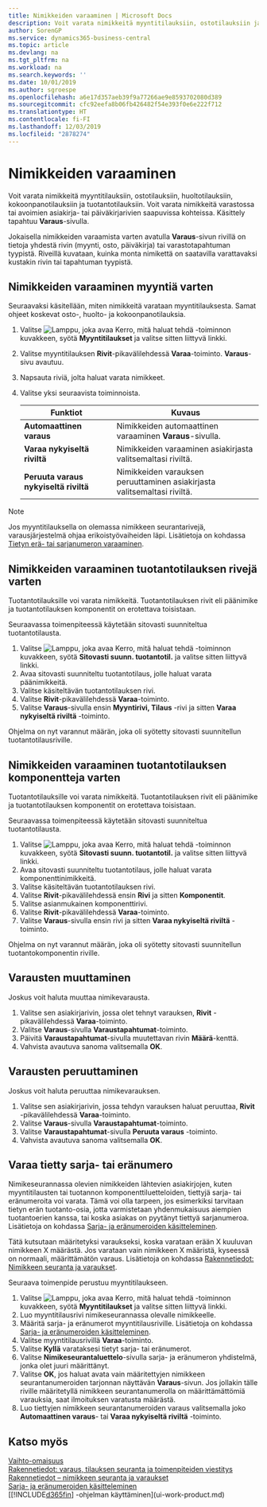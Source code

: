 ```yaml
---
title: Nimikkeiden varaaminen | Microsoft Docs
description: Voit varata nimikkeitä myyntitilauksiin, ostotilauksiin ja tuotantotilauksiin. Voit varata nimikkeitä varastossa tai avoimien asiakirjarivien saapuvissa kohteissa.
author: SorenGP
ms.service: dynamics365-business-central
ms.topic: article
ms.devlang: na
ms.tgt_pltfrm: na
ms.workload: na
ms.search.keywords: ''
ms.date: 10/01/2019
ms.author: sgroespe
ms.openlocfilehash: a6e17d357aeb39f9a77266ae9e8593702080d389
ms.sourcegitcommit: cfc92eefa8b06fb426482f54e393f0e6e222f712
ms.translationtype: HT
ms.contentlocale: fi-FI
ms.lasthandoff: 12/03/2019
ms.locfileid: "2878274"
---
```

# <a name="reserve-items"></a>Nimikkeiden varaaminen
Voit varata nimikkeitä myyntitilauksiin, ostotilauksiin, huoltotilauksiin, kokoonpanotilauksiin ja tuotantotilauksiin. Voit varata nimikkeitä varastossa tai avoimien asiakirja- tai päiväkirjarivien saapuvissa kohteissa. Käsittely tapahtuu **Varaus**-sivulla.

Jokaisella nimikkeiden varaamista varten avatulla **Varaus**-sivun rivillä on tietoja yhdestä rivin (myynti, osto, päiväkirja) tai varastotapahtuman tyypistä. Riveillä kuvataan, kuinka monta nimikettä on saatavilla varattavaksi kustakin rivin tai tapahtuman tyypistä.

## <a name="to-reserve-items-for-sales"></a>Nimikkeiden varaaminen myyntiä varten
Seuraavaksi käsitellään, miten nimikkeitä varataan myyntitilauksesta. Samat ohjeet koskevat osto-, huolto- ja kokoonpanotilauksia.  
1.  Valitse ![Lamppu, joka avaa Kerro, mitä haluat tehdä -toiminnon](media/ui-search/search_small.png "Kerro, mitä haluat tehdä") kuvakkeen, syötä **Myyntitilaukset** ja valitse sitten liittyvä linkki.  
2.  Valitse myyntitilauksen **Rivit**-pikavälilehdessä **Varaa**-toiminto. **Varaus**-sivu avautuu.  
3. Napsauta riviä, jolta haluat varata nimikkeet.  
4. Valitse yksi seuraavista toiminnoista.  

    |**Funktiot**|**Kuvaus**|
    |------------------|---------------------|  
    |**Automaattinen varaus**|Nimikkeiden automaattinen varaaminen **Varaus**-sivulla.|  
    |**Varaa nykyiseltä riviltä**|Nimikkeiden varaaminen asiakirjasta valitsemaltasi riviltä.|  
    |**Peruuta varaus nykyiseltä riviltä**|Nimikkeiden varauksen peruuttaminen asiakirjasta valitsemaltasi riviltä.|

> [!NOTE]  
>  Jos myyntitilauksella on olemassa nimikkeen seurantarivejä, varausjärjestelmä ohjaa erikoistyövaiheiden läpi. Lisätietoja on kohdassa [Tietyn erä- tai sarjanumeron varaaminen](inventory-how-to-reserve-items.md#to-reserve-a-specific-serial-or-lot-number).  

## <a name="to-reserve-an-item-for-a-production-order-line"></a>Nimikkeiden varaaminen tuotantotilauksen rivejä varten  
Tuotantotilauksille voi varata nimikkeitä. Tuotantotilauksen rivit eli päänimike ja tuotantotilauksen komponentit on erotettava toisistaan.

Seuraavassa toimenpiteessä käytetään sitovasti suunniteltua tuotantotilausta.   
1. Valitse ![Lamppu, joka avaa Kerro, mitä haluat tehdä -toiminnon](media/ui-search/search_small.png "Kerro, mitä haluat tehdä") kuvakkeen, syötä **Sitovasti suunn. tuotantotil.** ja valitse sitten liittyvä linkki.  
2. Avaa sitovasti suunniteltu tuotantotilaus, jolle haluat varata päänimikkeitä.  
3. Valitse käsiteltävän tuotantotilauksen rivi.  
4. Valitse **Rivit**-pikavälilehdessä **Varaa**-toiminto.
5. Valitse **Varaus**-sivulla ensin **Myyntirivi, Tilaus** -rivi ja sitten **Varaa nykyiseltä riviltä** -toiminto.  

Ohjelma on nyt varannut määrän, joka oli syötetty sitovasti suunnitellun tuotantotilausriville.

## <a name="to-reserve-items-for-production-order-components"></a>Nimikkeiden varaaminen tuotantotilauksen komponentteja varten  
Tuotantotilauksille voi varata nimikkeitä. Tuotantotilauksen rivit eli päänimike ja tuotantotilauksen komponentit on erotettava toisistaan.

Seuraavassa toimenpiteessä käytetään sitovasti suunniteltua tuotantotilausta.    
1. Valitse ![Lamppu, joka avaa Kerro, mitä haluat tehdä -toiminnon](media/ui-search/search_small.png "Kerro, mitä haluat tehdä") kuvakkeen, syötä **Sitovasti suunn. tuotantotil.** ja valitse sitten liittyvä linkki.  
2. Avaa sitovasti suunniteltu tuotantotilaus, jolle haluat varata komponenttinimikkeitä.  
3. Valitse käsiteltävän tuotantotilauksen rivi.  
4. Valitse **Rivit**-pikavälilehdessä ensin **Rivi** ja sitten **Komponentit**.  
5. Valitse asianmukainen komponenttirivi.  
6. Valitse **Rivit**-pikavälilehdessä **Varaa**-toiminto.  
7. Valitse **Varaus**-sivulla ensin rivi ja sitten **Varaa nykyiseltä riviltä** -toiminto.  

Ohjelma on nyt varannut määrän, joka oli syötetty sitovasti suunnitellun tuotantokomponentin riville.

## <a name="to-change-a-reservation"></a>Varausten muuttaminen  
Joskus voit haluta muuttaa nimikevarausta.   
1. Valitse sen asiakirjarivin, jossa olet tehnyt varauksen, **Rivit** -pikavälilehdessä **Varaa**-toiminto.  
2. Valitse **Varaus**-sivulla **Varaustapahtumat**-toiminto.
3. Päivitä **Varaustapahtumat**-sivulla muutettavan rivin **Määrä**-kenttä.
4. Vahvista avautuva sanoma valitsemalla **OK**.

## <a name="to-cancel-a-reservation"></a>Varausten peruuttaminen  
Joskus voit haluta peruuttaa nimikevarauksen.   
1. Valitse sen asiakirjarivin, jossa tehdyn varauksen haluat peruuttaa, **Rivit** -pikavälilehdessä **Varaa**-toiminto.  
2. Valitse **Varaus**-sivulla **Varaustapahtumat**-toiminto.  
3.  Valitse **Varaustapahtumat**-sivulla **Peruuta varaus** -toiminto.  
4.  Vahvista avautuva sanoma valitsemalla **OK**.  

## <a name="to-reserve-a-specific-serial-or-lot-number"></a>Varaa tietty sarja- tai eränumero  
Nimikeseurannassa olevien nimikkeiden lähtevien asiakirjojen, kuten myyntitilausten tai tuotannon komponenttiluetteloiden, tiettyjä sarja- tai eränumeroita voi varata. Tämä voi olla tarpeen, jos esimerkiksi tarvitaan tietyn erän tuotanto-osia, jotta varmistetaan yhdenmukaisuus aiempien tuotantoerien kanssa, tai koska asiakas on pyytänyt tiettyä sarjanumeroa. Lisätietoja on kohdassa [Sarja- ja eränumeroiden käsitteleminen](inventory-how-work-item-tracking.md).

Tätä kutsutaan määritetyksi varaukseksi, koska varataan erään X kuuluvan nimikkeen X määrästä. Jos varataan vain nimikkeen X määristä, kyseessä on normaali, määrittämätön varaus. Lisätietoja on kohdassa [Rakennetiedot: Nimikkeen seuranta ja varaukset](design-details-item-tracking-and-reservations.md).

Seuraava toimenpide perustuu myyntitilaukseen.    
1. Valitse ![Lamppu, joka avaa Kerro, mitä haluat tehdä -toiminnon](media/ui-search/search_small.png "Kerro, mitä haluat tehdä") kuvakkeen, syötä **Myyntitilaukset** ja valitse sitten liittyvä linkki.  
2. Luo myyntitilausrivi nimikeseurannassa olevalle nimikkeelle.  
3. Määritä sarja- ja eränumerot myyntitilausriville. Lisätietoja on kohdassa [Sarja- ja eränumeroiden käsitteleminen](inventory-how-work-item-tracking.md).
4. Valitse myyntitilausrivillä **Varaa**-toiminto.  
5. Valitse **Kyllä** varataksesi tietyt sarja- tai eränumerot.  
6. Valitse **Nimikeseurantaluettelo**-sivulla sarja- ja eränumeron yhdistelmä, jonka olet juuri määrittänyt.  
7. Valitse **OK**, jos haluat avata vain määritettyjen nimikkeen seurantanumeroiden tarjonnan näyttävän **Varaus**-sivun. Jos jollakin tälle riville määritetyllä nimikkeen seurantanumerolla on määrittämättömiä varauksia, saat ilmoituksen varatusta määrästä.  
8. Luo tiettyjen nimikkeen seurantanumeroiden varaus valitsemalla joko **Automaattinen varaus**- tai **Varaa nykyiseltä riviltä** -toiminto.

## <a name="see-also"></a>Katso myös
[Vaihto-omaisuus](inventory-manage-inventory.md)  
[Rakennetiedot: varaus, tilauksen seuranta ja toimenpiteiden viestitys](design-details-reservation-order-tracking-and-action-messaging.md)  
[Rakennetiedot – nimikkeen seuranta ja varaukset](design-details-item-tracking-and-reservations.md)  
[Sarja- ja eränumeroiden käsitteleminen](inventory-how-work-item-tracking.md)  
[[!INCLUDE[d365fin](includes/d365fin_md.md)] -ohjelman käyttäminen](ui-work-product.md)
